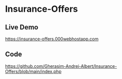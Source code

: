 # Insurance-Offers

## Live Demo

https://insurance-offers.000webhostapp.com

## Code

https://github.com/Gherasim-Andrei-Albert/Insurance-Offers/blob/main/index.php


